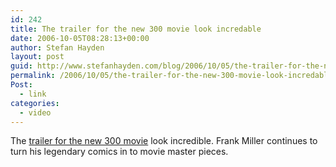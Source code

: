 ```yaml
---
id: 242
title: The trailer for the new 300 movie look incredable
date: 2006-10-05T08:28:13+00:00
author: Stefan Hayden
layout: post
guid: http://www.stefanhayden.com/blog/2006/10/05/the-trailer-for-the-new-300-movie-look-incredable/
permalink: /2006/10/05/the-trailer-for-the-new-300-movie-look-incredable/
Post:
  - link
categories:
  - video
---
```

<p>The <a href="http://www.apple.com/trailers/wb/300/trailer1/">trailer for the new 300 movie</a> look incredible. Frank Miller continues to turn his legendary comics in to movie master pieces.
</p>

